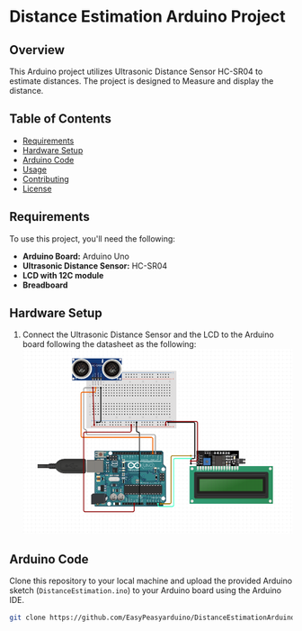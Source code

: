 # Distance Estimation Arduino Project

## Overview
This Arduino project utilizes Ultrasonic Distance Sensor HC-SR04 to estimate distances. The project is designed to Measure and display the distance.

## Table of Contents
- [Requirements](#requirements)
- [Hardware Setup](#hardware-setup)
- [Arduino Code](#arduino-code)
- [Usage](#usage)
- [Contributing](#contributing)
- [License](#license)

## Requirements
To use this project, you'll need the following:

- **Arduino Board:** Arduino Uno
- **Ultrasonic Distance Sensor:** HC-SR04
- **LCD with 12C module**
- **Breadboard**

## Hardware Setup
1. Connect the Ultrasonic Distance Sensor and the LCD to the Arduino board following the datasheet as the following:
![Circuit Diagram](Untitled.png)

## Arduino Code
Clone this repository to your local machine and upload the provided Arduino sketch (`DistanceEstimation.ino`) to your Arduino board using the Arduino IDE.

```bash
git clone https://github.com/EasyPeasyarduino/DistanceEstimationArduino.git



